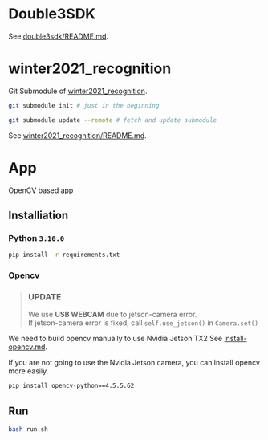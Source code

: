 # Double3SDK
See [double3sdk/README.md](double3sdk/README.md).

# winter2021_recognition
Git Submodule of [winter2021_recognition](https://github.com/junghyuncho/winter2021_recognition).  
```bash
git submodule init # just in the beginning

git submodule update --remote # fetch and update submodule
```
See [winter2021_recognition/README.md](winter2021_recognition/README.md).

# App
OpenCV based app
## Installiation
### Python `3.10.0`
```bash
pip install -r requirements.txt
```
### Opencv
> ### **UPDATE**  
> We use **USB WEBCAM** due to jetson-camera error.  
> If jetson-camera error is fixed, call `self.use_jetson()` in `Camera.set()`

We need to build opencv manually to use Nvidia Jetson TX2
See [install-opencv.md](install-opencv.md).

If you are not going to use the Nvidia Jetson camera, you can install opencv more easily.
```bash
pip install opencv-python==4.5.5.62
```
## Run
```bash
bash run.sh
```